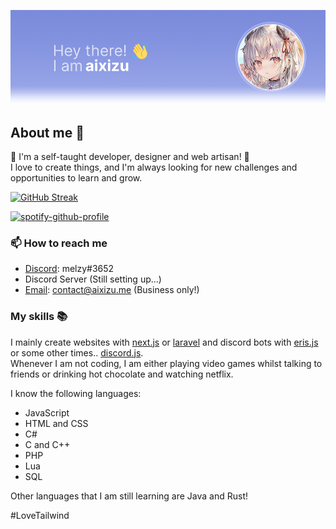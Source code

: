 ![](title.png)

## About me 🌱
🎉 I'm a self-taught developer, designer and web artisan! 🎉 <br/>
I love to create things, and I'm always looking for new challenges and opportunities to learn and grow.

[![GitHub Streak](https://github-readme-streak-stats.herokuapp.com?user=aixizu&theme=github-dark-blue&hide_border=true&date_format=M%20j%5B%2C%20Y%5D)](https://git.io/streak-stats)

[![spotify-github-profile](https://spotify-github-profile.vercel.app/api/view?uid=cfc1xjfm37hnpn8rq5en0hl78&cover_image=true&theme=novatorem&show_offline=true&background_color=121212&bar_color=7b8bdb&bar_color_cover=false)](https://spotify-github-profile.vercel.app/api/view?uid=cfc1xjfm37hnpn8rq5en0hl78&redirect=true)

### 📫 How to reach me
- [Discord]("https://discordapp.com/users/673259444133560333"): melzy#3652
- Discord Server (Still setting up...)
- [Email]("mailto:contact@aixizu.me"): contact@aixizu.me (Business only!)

### My skills 📚
I mainly create websites with [next.js](https://nextjs.org/) or [laravel](https://laravel.com/) and discord bots with [eris.js](https://abal.moe/Eris/) or some other times.. [discord.js](https://discord.js.org/). <br/> Whenever I am not coding, I am either playing video games whilst talking to friends or drinking hot chocolate and watching netflix.

I know the following languages:
- JavaScript
- HTML and CSS
- C# 
- C and C++ 
- PHP 
- Lua
- SQL

Other languages that I am still learning are Java and Rust!

#LoveTailwind